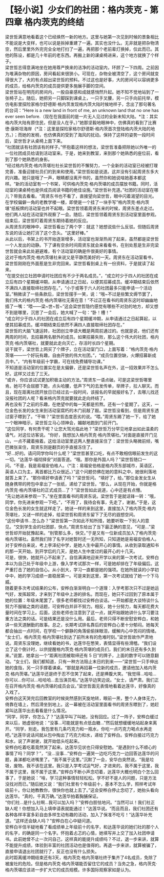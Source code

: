 # 【轻小说】少女们的社团：格内茨克 - 第四章 格内茨克的终结
梁世哲满意地看着这个已经焕然一新的地方。这里与她第一次见到时候的景象相比不能说是大变样，也可以说是拆掉重建了一遍。其实也没什么。无非就是把杂物清空，然后里里外外完完全全地打扫了一遍，再把那个老前辈灯换掉，仅此而已。其他的陈设，都是几十年前的老东西。再搬上新的课桌椅进来，这个地方就换了个样子。  
梁世哲志得意满地坐在她用尊严换来的洁净的活动室内，环顾了一下四周。之前因为堆满杂物的原因，房间看起来很狭小。可现在，杂物全被清空了，这个房间就变得很大了，大的有点超出梁世哲的预料。不过这也是好事，大的房间可以容纳更多的成员，给格内茨克的成员提供更多施展手脚的空间。  
梁世哲站在明亮的房间内，一股自豪感和成就感悄然升起。她不知不觉地站到了一张椅子上。随后，她把另一只脚踩到课桌上，一只手叉腰，另一只手向前托举，模仿电影里探险家格尔舒德斯·格内茨发现格内茨大陆时候地样子，念出了那句著名的台词：“Here is a new land in front of me, an unknown land that no one has ever seen before.（现在在我面前的是一片无人见过的全新未知大陆。\*注：其实格内茨大陆有原住民，但是没人在乎。）”她那坚毅地眼神中，仿佛真的看到了比赛徳·康斯坦海岸（\*注：这里是探险家格尔舒德斯·格内茨首次登陆格内茨大陆的地方。）；而她的发梢，也仿佛真的受到了海风的扰动。保持了这样的姿势一段时间后，梁世哲才从桌椅上面下来。  
“社团就该有社团该有的样子。”怀抱着这样的想法，梁世哲准备把除她以外唯一的一位社团成员给请到活动室来。于是，她来到教室，来到那个她熟悉的座位前，看到了那个她熟悉的身影。  
“经过格内茨克·格内茨堪社社长梁世哲的不懈努力，一个全新的活动室已经被打理完善，准备迎接社员们的到来和使用。”梁世哲如是说道。这并没有引起周贤东多大的兴趣。她只是哦了一声，眼睛都没离开书的，虽然你和她说啥她基本都这样。“新的活动室有一个书架，可供格内茨克·格内茨堪的成员摆放书籍。同时，活动室的课桌椅也是供成员阅读书籍的绝佳设施。”梁世哲补充道。”社团的活动室在哪儿？带我去看看。“周贤东书也不看了，直接望向梁世哲，眼中闪着渴望的目光。  
在学校偏僻一角的老教学楼一楼，即使是一个挂了一块手写”格内茨克·格内茨堪“纸板牌的活动室也并不起眼。梁世哲领着周贤东来的时候，周贤东差点走过。他们两人站在活动室外观察了一会。随后，梁世哲领着周贤东到活动室里面参观。结束后，梁世哲盯着周贤东期待着她的反应。  
从周贤东的眼神中，梁世哲看出了两个字：就这？她想说些什么反驳。但随后周贤东说的话让她打消了这个念头。“这里好棒。”  
从此以后，书架上的书开始逐渐增多，活动室也渐渐热闹了起来，虽然都是梁世哲一个人发出的动静。下了课有空余时间周贤东就会来看看书，在别处惹是生非完梁世哲就会来此处避避难，有个活动室的确是件很美好的事情。  
这对于格内茨克·格内茨堪社来说又是平静而美好的一天。周贤东在活动室看书，梁世哲刚刚在外面惹是生非完回来。梁世哲看到桌上有一份资料，于是就读了起来。  
“在提交创立社团申请时社团应有不少于两名成员。”，“成立时少于四人的社团在成立后有四个星期缓冲期，从申请通过之日起，以便其招募成员。缓冲期结束后依然不满四人直接取缔社团存在。”，“小于或等于六人的社团最多只能申请一个活动室。”稍微读了一些条款后，梁世哲摆手一笑，说：“哦~不过是些繁文缛节罢了，我们伟大的格内茨克·格内茨堪社无需在意！”不过正在看书的周贤东这时却幽幽地插了一嘴：“喂——梁~世~哲~”这会梁世哲隐约感觉有哪些不对劲的地方，却又想不到是哪里，沉思了一会后，她大喊了一句：“卧！槽！”  
“成立时少于四人的社团在成立后有四个星期缓冲期，从申请通过之日起算起，以便其招募成员。缓冲期结束后依然不满四人直接取缔社团存在。”  
梁世哲的大脑飞速运转，社团创立申请大概是两周前通过的。也就是说，他们还有两周的时间，去招募两名额外的成员。如果招募失败，那么这个伟大的社团，格内茨克·格内茨堪社，就要就此走向灭亡，存活时长四个星期。  
说干就干，梁世哲上网买了个牌子，立在活动室门口，上面写着：“格内茨克·格内茨堪——一个好玩有趣，自由开放的伟大社团。”，“成员位置空缺，火爆招募新成员中。”，“内有年级前十学霸，可在线免费辅导功课。”  
不知道是活动室的位置实在是太偏僻，还是梁世哲名声在外，这一招效果并不怎么好。这样又过去了三天。  
“或许，你应该试试更加积极主动的方法。”周贤东一语点破。可是这梁世哲哪里肯。她可不会屈膝下跪，点头哈腰，低声下气的去发传单，举牌子，拉人聊天。而且，现在距离社团开放日已经过去一段时间，该报名的早就报好名了，去哪儿找还没报社团的人呢？看来格内茨克就要就此走向终结了。  
再也没有了之前的乐趣，在绝望中的每一天都是煎熬。还有一个星期了。这天，一位金色长发的女生来到活动室腐朽的木门前敲了敲。梁世哲没看到，但是周贤东透过窗子瞟到了。“干嘛？”梁世哲态度恶劣的说。“喂。”周贤东踢了她一下，给了她一个眼神暗示，梁世哲立马心领神会，媚献地跑到门前开门。  
“这位同学，有何贵干呢？让您大驾光临此地？”梁世哲万分罕见地拿出如此温柔的语气，对这位访客说。“你好，我想加入格内茨克·格内茨堪社。”对面是直接开门见山，一点不藏着掖着。这给活动室里这两人整直接呆住了：梁世哲头略微前倾，嘴巴微张呆住，周贤东则是翻页的手直接冻住了。  
“好...好的。请问同学你叫什么呢？”梁世哲甚至口吃，有点不敢相信眼前发生的这一切。“达莲华·福彻择安”对面答道。“哦。那你是外国人吗？”梁世哲随口一问。“不是，我是易福安伯格人。（\*注：易福安伯格是格内茨东部城市，英语区，英语人口为主，离首都比万众很近。）”这个问题仿佛在她的意料之中，她很利落地就答上来了。“那你填好申请表了吗？”梁世哲问。“填好了，给。”那位金发女生从随身携带的挎包中拿出了一张纸，递给了梁世哲。“那么，从现在开始，你就是格内茨克·格内茨堪社的正式成员...了？”梁世哲如此说道，心中还是有点懵。  
“先让她进来参观一下。”坐在里面看书的周贤东说。梁世哲于是就话锋一转：“哦，同学，你先进来参观一下吧。”，“不用了，我待会有事，先走了，谢谢。”于是，这位金色长发的女生就这样走了。她谜一样的来到这里，直接加入了格内茨克·格内茨堪社，又谜一样的走掉，给梁世哲和周贤东留下了无尽的遐想空间。  
“这份申请书...怎么办？”梁世哲第一次如此不知所措，她要听取一下别人的意见。“交到学生会的社团部，快点。”周贤东给出了当下最正确的意见，“可是...”梁世哲却开始犹豫起来。“别管那么多，快交。”于是又有一位新成员加入了格内茨克·格内茨堪社。虽然我们除了名字对她暂时还一无所知，只知道她是易福安伯格人。  
对于安桦白来说，考上李泽纪中学，是她人生中最开心的事情。从收到录取通知书的那一天开始，到开学后的几天，是她人生中度过的最开心的十几天。  
可是，很快，她就开心不起来了。自信满满地迎来开学以来的第一次考试，安桦白本以为自己处于年级中上游，像入学考试那次一样，可是她却排在了年级偏后。这严重打击了她的自信心。从小到大，学习一直都是她的强项。在她所就读的小学初中中，她的学习成绩一直稳居第一。可是来到这里，第一次考试就给了她一个下马威。  
随着更多次考试结果的公布，安桦白渐渐明白一个道理：入学考那次只不过是她运气好，发挥超常，才来到了年级中上游的排名。而现在，她只不过回到了原本属于她的位置：年级末尾罢了。很多老师都找过安桦白谈话。一开始都是大谈特谈什么努力不服输之类的话题，可安桦白并非不努力。相反，她十分努力，每天都花费大量时间在学习上。后面，这些老师也注意到了这一点，就开始跟她讲什么学习要注重方法之类的话。可是结果还是没什么用。最后，老师只得不断安慰安桦白，和她讲一些天道酬勤的故事。总之，长期考试排名靠后的安桦白心里十分郁闷。她每天都会抽出一点时间，在学校一个僻静的角落偷偷抹眼泪，缓解内心中苦闷的情绪。  
“女士们，格内茨克·格内茨堪社到达了前所未有的危难时刻。”梁世哲故作严肃地说。周贤东没理她，继续看她的书，达莲华在憋笑，表情显得有些滑稽。“我们设立了这个倒计时，以供提醒格内茨克·格内茨堪的成员们，我们的末日还有多久到来。”说罢，她拿出一个“距离社团被取缔还有 5 日”的牌子，上面的数字可以随意翻动。“女士们，我们都知道，只有一种方法阻止末日的到来——”梁世哲一只手伸出她的食指，另一只手撑着课桌。“那就是再招募一位新的成员，邀请他加入格内茨克·格内茨堪。”达莲华还是终于忍不住笑了起来，还是捧腹大笑。“我觉得...哈哈...你可以...你可以...哈哈哈...去当演员啦。”达莲华边笑边说。“女士，请严肃。我们正在召开格内茨克·格内茨堪的成员会议。”梁世哲面无表情地看着达莲华，好像真的入戏了。  
安桦白这天哭完后回教室的时候突然感到天旋地转，眼前一黑，整个人身体无力，倚靠在墙上，然后滑坐到地上。这一幕被在活动室里面看书的周贤东瞟到了，她赶紧叫达莲华出去看看是什么情况。  
“同学，同学，你怎么了？”达莲华叫了叫她，没有回应。过了一阵子，安桦白缓过来以后，她虚弱地说：“没事...可能就是有点低血糖...”然后就想缓缓地站起身来离开。“同学，别走。我包里有几条巧克力和一瓶水，你吃一点巧克力喝点水再走吧。”达莲华说话间就从包中掏出了巧克力和水，递给了安桦白。安桦白接过巧克力和水，说了声谢谢，就开始低头吃起来。  
安桦白吃着吃着竟然哭了起来。达莲华见状也只得安慰她。“是遇到什么不顺心的事情了吗？同学？”，“没...没事...”安桦白一遍哭一边吃巧克力一边回答达莲华的问题，鼻涕都吃进嘴里了。“我不属于这里。”沉默了一会，安华白突然说。“我是垃圾，废物。我不该在这里。我只是入学考试运气好，才进来的。我不属于这里，我不属于这里，我不属于这里。”安桦白不断小声念叨着，达莲华大概也明白个怎么回事了，于是她说：“啥，学习这种事情轻轻松松。学不好不是人的问题，只是方法没找对而已。”随后她又说：“我们社里有个年级前十，基本不怎么学，照样考试年级前十。你让她教教你，很快你也就上去了。”这会安桦白停止念叨了，她抬头看向达莲华。“真的，千真万确。”达莲华拍着胸脯保证。  
“你们社...是什么社啊...我可以加入吗？”安桦白胆怯地问。“当然可以！我们社正缺人呢！你想加入马上填申请表就能通过！”达莲华说。“而且而且，我们社团还有各种各样丰富多彩自由多样生动有趣的活动，加入了保准不吃亏！”达莲华补充道。“这样还会缺人吗？”安桦白在心中疑问道。  
安桦白半信半疑地看了看成绩单上年级前十的名字，和达莲华说的她们社的那个人的名字，的确是同一个名字。怀抱着忐忑的心情，她填写并上交了加入社团申请书。此前她曾不止一次问自己，这样真的能提升成绩吗？不过，退一步来讲，就算不能提升成绩，体验到丰富的社团活动也是值得的。再退一步来讲，就算被骗了，直接申请退出社团就行了，反正也没有什么损失。  
此时距离缓冲期结束还有3天，格内茨克·格内茨堪社终于集齐了4名成员，免除了被废社的危险。但是格内茨克·格内茨堪能否留住它的成员？当务之急，格内茨克·格内茨堪应该进一步扩大它的成员规模。许多国际观察家如是认为。  
